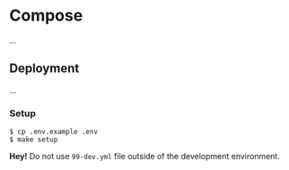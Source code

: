 # Compose

...

## Deployment

...

### Setup

```
$ cp .env.example .env
$ make setup
```

**Hey!** Do not use `99-dev.yml` file outside of the development environment.
